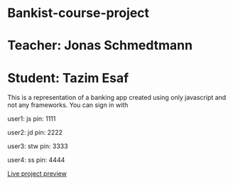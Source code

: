 # Bankist-course-project
# Teacher: Jonas Schmedtmann
# Student: Tazim Esaf

This is a representation of a banking app created using only javascript and not any frameworks.
You can sign in with 

user1: js
pin: 1111

user2: jd
pin: 2222

user3: stw
pin: 3333

user4: ss
pin: 4444

[Live project preview](https://bankist-course-project-bawbz17kz-tazsqs-projects.vercel.app/)
